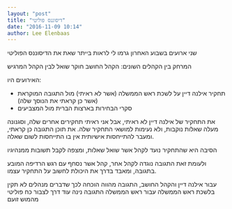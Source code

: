 ```yaml
---
layout: "post"
title: "דיסוננס פוליטי"
date: "2016-11-09 10:14"
author: Lee Elenbaas
---
```

שני ארועים בשבוע האחרון גרמו לי לראות בייתר שאת את הדיסוננס הפוליטי

המרחק בין הקהלים השונים: הקהל החושב חוקר שואל לבין הקהל המרגיש

האירועים היו:
- תחקיר אילנה דיין על לשכת ראש הממשלה (אשר לא ראיתי) מול התגובה המוקראת (אשר כן קראתי את הנוסך שלה)
- סקרי הבחירות בארצות הברית מול המצביעים

את התחקיר של אילנה דיין לא ראיתי, אבל אני ראיתי תחקירים אחרים שלה, וסגנונה מעלה שאלות נוקבות, ולא נעימות למושאי התחקיר שלה. את תוכן התגובה כן קראתי, ומעבר להתייחסות אישיותית אין בו התייחסות לשום שאלה.

הסיבה היא שהתחקיר נועד לקהל אשר שואל שאלות, ומצפה לקבל תשובות ממנהיגיו

ולעומת זאת התגובה נוגדה לקהל אחר, קהל אשר נסחף עם רגש הרדיפה המובע בתגובה, ומאבד בדרך את היכולת לחשוב על התחקיר עצמו.

עבור אילנה דיין והקהל החושב, התגובה מהווה הוכחה לכך שדברים מנהלים לא תקין בלשכת ראש הממשלה
עבור ראש הממשלה התגובה נינה עוד דרך לצבור כח פוליטי מהמוש זועם
